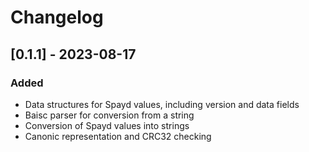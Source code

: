 # Changelog

## [0.1.1] - 2023-08-17

### Added

- Data structures for Spayd values, including version and data fields
- Baisc parser for conversion from a string
- Conversion of Spayd values into strings
- Canonic representation and CRC32 checking
